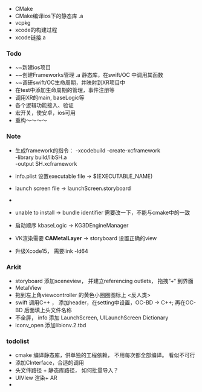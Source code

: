 - CMake
- CMake编译ios下的静态库 .a
- vcpkg
- xcode的构建过程
- xcode链接.a


### Todo
- ~~新建ios项目
- ~~创建Frameworks管理 .a 静态库，在swift/OC 中调用其函数
- ~~调研swift/OC生命周期，并映射到XR项目中
- 在test中添加生命周期的管理，事件注册等
- 调用XR的main, baseLogic等
- 各个逻辑功能接入、验证
- 宏开关，使安卓，ios可用
- 重构～～～～

### Note
- 生成framework的指令：
	 -xcodebuild -create-xcframework \
	 -library build/libSH.a \
	 -output SH.xcframework

- info.plist  设置executable file  -> $(EXECUTABLE_NAME)
- launch screen file -> launchScreen.storyboard
- 
- unable to install -> bundle identifier 需要改一下，不能与cmake中的一致
- 启动顺序 kbaseLogic -> KG3DEngineManager
- VK渲染需要 **CAMetalLayer**  -> storyboard 设置正确的view
- 升级Xcode15， 需要link -ld64


### Arkit
- storyboard 添加sceneview， 并建立referencing outlets， 拖拽”+“ 到界面
- MetalView
- 拖到左上角viewcontroller 的黄色小圈圈图标上 <反人类>
- swift 调用C++ ， 添加header，在setting中设置，OC-BD -> C++; 再在OC-BD 后面填上头文件名称
- 不全屏， info 添加 LaunchScreen, UILaunchScreen Dictionary
- iconv_open 添加libionv.2.tbd

### todolist
- cmake 编译静态库，供单独的工程依赖， 不用每次都全部编译。  看似不可行
- 添加CInterface，合适的调用
- 头文件路径 + 静态库路径， 如何批量导入？
- UIVIew 渲染+ AR
- 